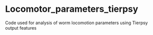 # Locomotor_parameters_tierpsy
Code used for analysis of worm locomotion parameters using Tierpsy output features
